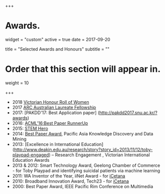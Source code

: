 +++
# Awards.
widget = "custom"
active = true
date = 2017-09-20

title = "Selected Awards and Honours"
subtitle = ""

# Order that this section will appear in.
weight = 10

+++

* 2018 [Victorian Honour Roll of Women](https://www.premier.vic.gov.au/twenty-victorian-women-awarded-prestigious-honour/)
* 2017 [ARC Australian Laureate Fellowship](http://www.arc.gov.au/2017-laureate-profile-professor-svetha-venkatesh)
* 2017: [PAKDD'17: Best Application paper] (http://pakdd2017.snu.ac.kr/?awards)
* 2016: [ACML'16:Best Paper RunnerUp](http://www.acml-conf.org/2016)
* 2015: [STEM Hero](http://www.deakin.edu.au/research/research-news/articles/svetha-venkatesh-stem-hero)
* 2014:  [Best Paper Award](http://www.pakdd2015.jvn.edu.vn/index.php/awards/best-paper-awards), Pacific Asia Knowledge Discovery and Data Mining
* 2013: [Excellence in International Education] (http://www.deakin.edu.au/research/story?story_id=2013/11/12/toby-playpad-engaged) – Research Engagement , Victorian International Education Awards 
* 2013 & 2012: Smart Technology Award, Geelong Chamber of Commerce - for Toby Playpad and identifying suicidal patients via machine learning
* 2011: WA Inventor of the Year, iiNet Award - for [iCetana](https://icetana.com/)
* 2010: Broadband Innovation Award, Tech23 - for [iCetana](https://icetana.com/)
* 2000: Best Paper Award, IEEE Pacific Rim Conference on Multimedia